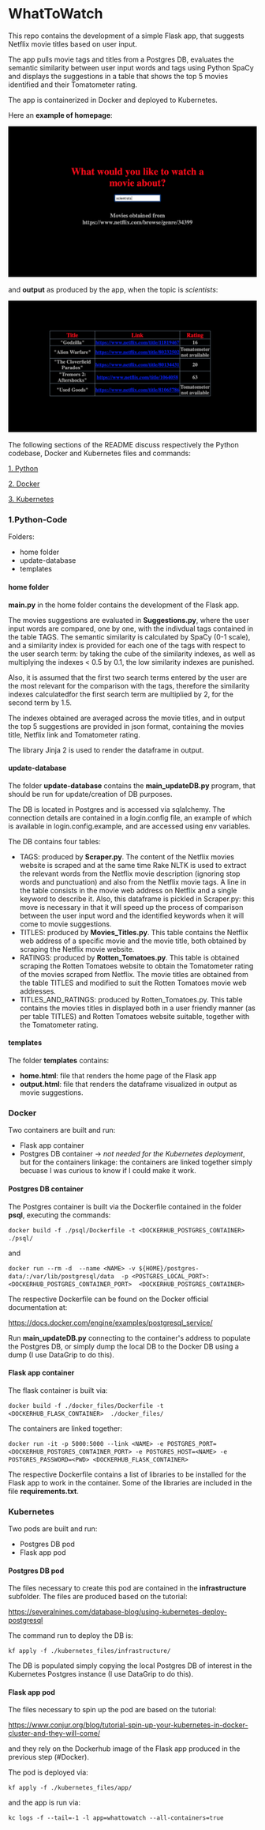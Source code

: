 # WhatToWatch
This repo contains the development of a simple Flask app, that suggests Netflix movie titles based on user input.

The app pulls movie tags and titles from a Postgres DB, evaluates the semantic similarity between user input words and tags using Python SpaCy and displays the suggestions in a table that shows the top 5 movies identified and their Tomatometer rating. 

The app is containerized in Docker and deployed to Kubernetes.

Here an **example of homepage**:

![alt text](https://github.com/chiaracapuano/WhatToWatch/blob/master/png-example/home-page.png)

and **output** as produced by the app, when the topic is *scientists*:

![alt text](https://github.com/chiaracapuano/WhatToWatch/blob/master/png-example/output.png)

The following sections of the README discuss respectively the Python codebase, Docker and Kubernetes files and commands:

[1. Python](#Python)

[2. Docker](#Docker)

[3. Kubernetes](#Kubernetes)

### 1.Python-Code
Folders:
* home folder
* update-database
* templates

#### home folder

**main.py** in the home folder contains the development of the Flask app. 

The movies suggestions are evaluated in **Suggestions.py**, where the user input words are compared, one by one, with the indivdual tags contained in the table TAGS. The semantic similarity is calculated by SpaCy (0-1 scale), and a similarity index is provided for each one of the tags with respect to the user search term: by taking the cube of the similarity indexes, as well as multiplying the indexes < 0.5 by 0.1, the low similarity indexes are punished.

Also, it is assumed that the first two search terms entered by the user are the most relevant for the comparison with the tags, therefore the similarity indexes calculatedfor the first search term are multiplied by 2, for the second term by 1.5. 

The indexes obtained are averaged across the movie titles, and in output the top 5 suggestions are provided in json format, containing the movies title, Netflix link and Tomatometer rating.

The library Jinja 2 is used to render the dataframe in output.

#### update-database

The folder **update-database** contains the **main_updateDB.py** program, that should be run for update/creation of DB purposes.

The DB is located in Postgres and is accessed via sqlalchemy. The connection details are contained in a login.config file, an example of which is available in login.config.example, and are accessed using env variables.

The DB contains four tables:
* TAGS: produced by **Scraper.py**. The content of the Netflix movies website is scraped and at the same time Rake NLTK is used to extract the relevant words from the Netflix movie description (ignoring stop words and punctuation) and also from the Netflix movie tags. A line in the table consists in the movie web address on Netflix and a single keyword to describe it.
Also, this dataframe is pickled in Scraper.py: this move is necessary in that it will speed up the process of comparison between the user input word and the identified keywords when it will come to movie suggestions. 
* TITLES: produced by **Movies_Titles.py**. This table contains the Netflix web address of a specific movie and the movie title, both obtained by scraping the Netflix movie website. 
* RATINGS: produced by **Rotten_Tomatoes.py**. This table is obtained scraping the Rotten Tomatoes website to obtain the Tomatometer rating of the movies scraped from Netflix. The movie titles are obtained from the table TITLES and modified to suit the Rotten Tomatoes movie web addresses. 
* TITLES_AND_RATINGS: produced by Rotten_Tomatoes.py. This table contains the movies titles in displayed both in a user friendly manner (as per table TITLES) and Rotten Tomatoes website suitable, together with the Tomatometer rating.

#### templates

The folder **templates** contains:
* **home.html**: file that renders the home page of the Flask app
* **output.html**: file that renders the dataframe visualized in output as movie suggestions.



### Docker

Two containers are built and run: 
* Flask app container 
* Postgres DB container -> *not needed for the Kubernetes deployment*, but for the containers linkage: the containers are linked together simply becuase I was curious to know if I could make it work.

#### Postgres DB container 

The Postgres container is built via the Dockerfile contained in the folder **psql**, executing the commands:

```
docker build -f ./psql/Dockerfile -t <DOCKERHUB_POSTGRES_CONTAINER> ./psql/
```

and 

```
docker run --rm -d  --name <NAME> -v ${HOME}/postgres-data/:/var/lib/postgresql/data  -p <POSTGRES_LOCAL_PORT>:<DOCKERHUB_POSTGRES_CONTAINER_PORT>  <DOCKERHUB_POSTGRES_CONTAINER>
```
  
The respective Dockerfile can be found on the Docker official documentation at: 

https://docs.docker.com/engine/examples/postgresql_service/

Run **main_updateDB.py** connecting to the container's address to populate the Postgres DB, or simply dump the local DB to the Docker DB using a dump (I use DataGrip to do this).

#### Flask app container 

The flask container is built via:

```
docker build -f ./docker_files/Dockerfile -t <DOCKERHUB_FLASK_CONTAINER>  ./docker_files/
```

The containers are linked together:

```
docker run -it -p 5000:5000 --link <NAME> -e POSTGRES_PORT=<DOCKERHUB_POSTGRES_CONTAINER_PORT> -e POSTGRES_HOST=<NAME> -e POSTGRES_PASSWORD=<PWD> <DOCKERHUB_FLASK_CONTAINER>
```
  
The respective Dockerfile contains a list of libraries to be installed for the Flask app to work in the container. Some of the libraries are included in the file **requirements.txt**.

### Kubernetes

Two pods are built and run: 
* Postgres DB pod 
* Flask app pod

#### Postgres DB pod  

The files necessary to create this pod are contained in the **infrastructure** subfolder. The files are produced based on the tutorial: 

https://severalnines.com/database-blog/using-kubernetes-deploy-postgresql

The command run to deploy the DB is: 

```
kf apply -f ./kubernetes_files/infrastructure/
```

The DB is populated simply copying the local Postgres DB of interest in the Kubernetes Postgres instance (I use DataGrip to do this).

#### Flask app pod

The files necessary to spin up the pod are based on the tutorial:

https://www.conjur.org/blog/tutorial-spin-up-your-kubernetes-in-docker-cluster-and-they-will-come/

and they rely on the Dockerhub image of the Flask app produced in the previous step (#Docker).

The pod is deployed via:

```
kf apply -f ./kubernetes_files/app/ 
```

and the app is run via:

```
kc logs -f --tail=-1 -l app=whattowatch --all-containers=true  
```





